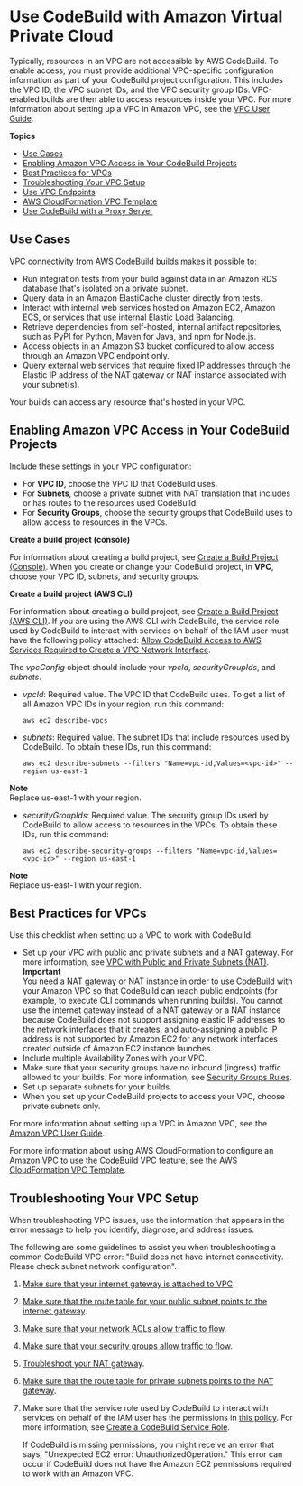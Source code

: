 # Use CodeBuild with Amazon Virtual Private Cloud<a name="vpc-support"></a>

Typically, resources in an VPC are not accessible by AWS CodeBuild\. To enable access, you must provide additional VPC\-specific configuration information as part of your CodeBuild project configuration\. This includes the VPC ID, the VPC subnet IDs, and the VPC security group IDs\. VPC\-enabled builds are then able to access resources inside your VPC\. For more information about setting up a VPC in Amazon VPC, see the [VPC User Guide](https://docs.aws.amazon.com/vpc/latest/userguide//VPC_Introduction.html)\.

**Topics**
+ [Use Cases](#use-cases)
+ [Enabling Amazon VPC Access in Your CodeBuild Projects](#enabling-vpc-access-in-projects)
+ [Best Practices for VPCs](#best-practices-for-vpcs)
+ [Troubleshooting Your VPC Setup](#troubleshooting-vpc)
+ [Use VPC Endpoints](use-vpc-endpoints-with-codebuild.md)
+ [AWS CloudFormation VPC Template](cloudformation-vpc-template.md)
+ [Use CodeBuild with a Proxy Server](use-proxy-server.md)

## Use Cases<a name="use-cases"></a>

VPC connectivity from AWS CodeBuild builds makes it possible to:
+ Run integration tests from your build against data in an Amazon RDS database that's isolated on a private subnet\.
+ Query data in an Amazon ElastiCache cluster directly from tests\.
+ Interact with internal web services hosted on Amazon EC2, Amazon ECS, or services that use internal Elastic Load Balancing\.
+ Retrieve dependencies from self\-hosted, internal artifact repositories, such as PyPI for Python, Maven for Java, and npm for Node\.js\.
+ Access objects in an Amazon S3 bucket configured to allow access through an Amazon VPC endpoint only\.
+ Query external web services that require fixed IP addresses through the Elastic IP address of the NAT gateway or NAT instance associated with your subnet\(s\)\.

Your builds can access any resource that's hosted in your VPC\.

## Enabling Amazon VPC Access in Your CodeBuild Projects<a name="enabling-vpc-access-in-projects"></a>

Include these settings in your VPC configuration:
+ For **VPC ID**, choose the VPC ID that CodeBuild uses\.
+ For **Subnets**, choose a private subnet with NAT translation that includes or has routes to the resources used CodeBuild\.
+ For **Security Groups**, choose the security groups that CodeBuild uses to allow access to resources in the VPCs\.

**Create a build project \(console\)**

For information about creating a build project, see [Create a Build Project \(Console\)](create-project.md#create-project-console)\. When you create or change your CodeBuild project, in **VPC**, choose your VPC ID, subnets, and security groups\. 

**Create a build project \(AWS CLI\)**

For information about creating a build project, see [Create a Build Project \(AWS CLI\)](create-project.md#create-project-cli)\. If you are using the AWS CLI with CodeBuild, the service role used by CodeBuild to interact with services on behalf of the IAM user must have the following policy attached: [Allow CodeBuild Access to AWS Services Required to Create a VPC Network Interface](auth-and-access-control-iam-identity-based-access-control.md#customer-managed-policies-example-create-vpc-network-interface)\.

The *vpcConfig* object should include your *vpcId*, *securityGroupIds*, and *subnets*\.
+ *vpcId*: Required value\. The VPC ID that CodeBuild uses\. To get a list of all Amazon VPC IDs in your region, run this command:

  ```
  aws ec2 describe-vpcs
  ```
+ *subnets*: Required value\. The subnet IDs that include resources used by CodeBuild\. To obtain these IDs, run this command:

  ```
  aws ec2 describe-subnets --filters "Name=vpc-id,Values=<vpc-id>" --region us-east-1
  ```
**Note**  
Replace us\-east\-1 with your region\.
+ *securityGroupIds*: Required value\. The security group IDs used by CodeBuild to allow access to resources in the VPCs\. To obtain these IDs, run this command:

  ```
  aws ec2 describe-security-groups --filters "Name=vpc-id,Values=<vpc-id>" --region us-east-1
  ```
**Note**  
Replace us\-east\-1 with your region\.

## Best Practices for VPCs<a name="best-practices-for-vpcs"></a>

Use this checklist when setting up a VPC to work with CodeBuild\.
+ Set up your VPC with public and private subnets and a NAT gateway\. For more information, see [VPC with Public and Private Subnets \(NAT\)](https://docs.aws.amazon.com/vpc/latest/userguide//VPC_Scenario2.html)\.
**Important**  
You need a NAT gateway or NAT instance in order to use CodeBuild with your Amazon VPC so that CodeBuild can reach public endpoints \(for example, to execute CLI commands when running builds\)\. You cannot use the internet gateway instead of a NAT gateway or a NAT instance because CodeBuild does not support assigning elastic IP addresses to the network interfaces that it creates, and auto\-assigning a public IP address is not supported by Amazon EC2 for any network interfaces created outside of Amazon EC2 instance launches\. 
+ Include multiple Availability Zones with your VPC\.
+ Make sure that your security groups have no inbound \(ingress\) traffic allowed to your builds\. For more information, see [Security Groups Rules](https://docs.aws.amazon.com/vpc/latest/userguide//VPC_SecurityGroups.html#SecurityGroupRules)\.
+ Set up separate subnets for your builds\.
+ When you set up your CodeBuild projects to access your VPC, choose private subnets only\. 

For more information about setting up a VPC in Amazon VPC, see the [Amazon VPC User Guide](https://docs.aws.amazon.com/vpc/latest/userguide//VPC_Introduction.html)\.

For more information about using AWS CloudFormation to configure an Amazon VPC to use the CodeBuild VPC feature, see the [AWS CloudFormation VPC Template](cloudformation-vpc-template.md)\.

## Troubleshooting Your VPC Setup<a name="troubleshooting-vpc"></a>

When troubleshooting VPC issues, use the information that appears in the error message to help you identify, diagnose, and address issues\.

The following are some guidelines to assist you when troubleshooting a common CodeBuild VPC error: "Build does not have internet connectivity\. Please check subnet network configuration"\. 

1. [Make sure that your internet gateway is attached to VPC](https://docs.aws.amazon.com/vpc/latest/userguide//VPC_Internet_Gateway.html#Add_IGW_Attach_Gateway)\.

1. [Make sure that the route table for your public subnet points to the internet gateway](https://docs.aws.amazon.com/vpc/latest/userguide//VPC_Route_Tables.html#route-tables-internet-gateway)\.

1. [Make sure that your network ACLs allow traffic to flow](https://docs.aws.amazon.com/vpc/latest/userguide//VPC_SecurityGroups.html#SecurityGroupRules)\.

1. [Make sure that your security groups allow traffic to flow](https://docs.aws.amazon.com/vpc/latest/userguide//VPC_SecurityGroups.html#SecurityGroupRules)\.

1. [Troubleshoot your NAT gateway](https://docs.aws.amazon.com/vpc/latest/userguide//vpc-nat-gateway.html#nat-gateway-troubleshooting)\.

1. [Make sure that the route table for private subnets points to the NAT gateway](https://docs.aws.amazon.com/vpc/latest/userguide//VPC_Route_Tables.html#route-tables-nat)\.

1. Make sure that the service role used by CodeBuild to interact with services on behalf of the IAM user has the permissions in [ this policy](https://docs.aws.amazon.com/codebuild/latest/userguide/auth-and-access-control-iam-identity-based-access-control.html#customer-managed-policies-example-create-vpc-network-interface)\. For more information, see [Create a CodeBuild Service Role](setting-up.md#setting-up-service-role)\. 

   If CodeBuild is missing permissions, you might receive an error that says, "Unexpected EC2 error: UnauthorizedOperation\." This error can occur if CodeBuild does not have the Amazon EC2 permissions required to work with an Amazon VPC\.